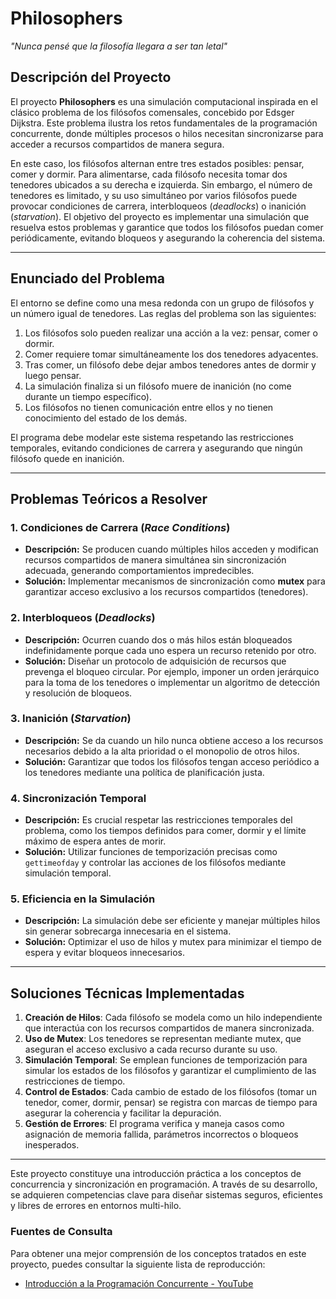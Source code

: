 # Philosophers

*"Nunca pensé que la filosofía llegara a ser tan letal"*

## Descripción del Proyecto

El proyecto **Philosophers** es una simulación computacional inspirada en el clásico problema de los filósofos comensales, concebido por Edsger Dijkstra. Este problema ilustra los retos fundamentales de la programación concurrente, donde múltiples procesos o hilos necesitan sincronizarse para acceder a recursos compartidos de manera segura. 

En este caso, los filósofos alternan entre tres estados posibles: pensar, comer y dormir. Para alimentarse, cada filósofo necesita tomar dos tenedores ubicados a su derecha e izquierda. Sin embargo, el número de tenedores es limitado, y su uso simultáneo por varios filósofos puede provocar condiciones de carrera, interbloqueos (*deadlocks*) o inanición (*starvation*). El objetivo del proyecto es implementar una simulación que resuelva estos problemas y garantice que todos los filósofos puedan comer periódicamente, evitando bloqueos y asegurando la coherencia del sistema.

---

## Enunciado del Problema

El entorno se define como una mesa redonda con un grupo de filósofos y un número igual de tenedores. Las reglas del problema son las siguientes:

1. Los filósofos solo pueden realizar una acción a la vez: pensar, comer o dormir.
2. Comer requiere tomar simultáneamente los dos tenedores adyacentes.
3. Tras comer, un filósofo debe dejar ambos tenedores antes de dormir y luego pensar.
4. La simulación finaliza si un filósofo muere de inanición (no come durante un tiempo específico).
5. Los filósofos no tienen comunicación entre ellos y no tienen conocimiento del estado de los demás.

El programa debe modelar este sistema respetando las restricciones temporales, evitando condiciones de carrera y asegurando que ningún filósofo quede en inanición.

---

## Problemas Teóricos a Resolver

### 1. **Condiciones de Carrera (*Race Conditions*)**
   - **Descripción:** Se producen cuando múltiples hilos acceden y modifican recursos compartidos de manera simultánea sin sincronización adecuada, generando comportamientos impredecibles.
   - **Solución:** Implementar mecanismos de sincronización como **mutex** para garantizar acceso exclusivo a los recursos compartidos (tenedores).

### 2. **Interbloqueos (*Deadlocks*)**
   - **Descripción:** Ocurren cuando dos o más hilos están bloqueados indefinidamente porque cada uno espera un recurso retenido por otro.
   - **Solución:** Diseñar un protocolo de adquisición de recursos que prevenga el bloqueo circular. Por ejemplo, imponer un orden jerárquico para la toma de los tenedores o implementar un algoritmo de detección y resolución de bloqueos.

### 3. **Inanición (*Starvation*)**
   - **Descripción:** Se da cuando un hilo nunca obtiene acceso a los recursos necesarios debido a la alta prioridad o el monopolio de otros hilos.
   - **Solución:** Garantizar que todos los filósofos tengan acceso periódico a los tenedores mediante una política de planificación justa.

### 4. **Sincronización Temporal**
   - **Descripción:** Es crucial respetar las restricciones temporales del problema, como los tiempos definidos para comer, dormir y el límite máximo de espera antes de morir.
   - **Solución:** Utilizar funciones de temporización precisas como `gettimeofday` y controlar las acciones de los filósofos mediante simulación temporal.

### 5. **Eficiencia en la Simulación**
   - **Descripción:** La simulación debe ser eficiente y manejar múltiples hilos sin generar sobrecarga innecesaria en el sistema.
   - **Solución:** Optimizar el uso de hilos y mutex para minimizar el tiempo de espera y evitar bloqueos innecesarios.

---

## Soluciones Técnicas Implementadas

1. **Creación de Hilos**: Cada filósofo se modela como un hilo independiente que interactúa con los recursos compartidos de manera sincronizada.
2. **Uso de Mutex**: Los tenedores se representan mediante mutex, que aseguran el acceso exclusivo a cada recurso durante su uso.
3. **Simulación Temporal**: Se emplean funciones de temporización para simular los estados de los filósofos y garantizar el cumplimiento de las restricciones de tiempo.
4. **Control de Estados**: Cada cambio de estado de los filósofos (tomar un tenedor, comer, dormir, pensar) se registra con marcas de tiempo para asegurar la coherencia y facilitar la depuración.
5. **Gestión de Errores**: El programa verifica y maneja casos como asignación de memoria fallida, parámetros incorrectos o bloqueos inesperados.

---

Este proyecto constituye una introducción práctica a los conceptos de concurrencia y sincronización en programación. A través de su desarrollo, se adquieren competencias clave para diseñar sistemas seguros, eficientes y libres de errores en entornos multi-hilo.

### Fuentes de Consulta

Para obtener una mejor comprensión de los conceptos tratados en este proyecto, puedes consultar la siguiente lista de reproducción:

- [Introducción a la Programación Concurrente - YouTube](https://youtube.com/playlist?list=PLfqABt5AS4FmuQf70psXrsMLEDQXNkLq2&si=sfnMCYYrlP9N1hbJ)
